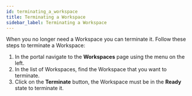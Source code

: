 ```yaml
---
id: terminating_a_workspace
title: Terminating a Workspace
sidebar_label: Terminating a Workspace
---
```


When you no longer need a Workspace you can terminate it. Follow these steps to terminate a Workspace:

1. In the portal navigate to the **Workspaces** page using the menu on the left.
2. In the list of Workspaces, find the Workspace that you want to terminate.
3. Click on the **Terminate** button, the Workspace must be in the **Ready** state to terminate it.
